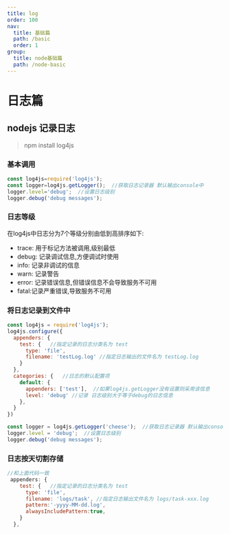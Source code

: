 ```yaml
---
title: log
order: 100
nav:
  title: 基础篇
  path: /basic
  order: 1
group:
  title: node基础篇
  path: /node-basic
---
```


# 日志篇

## nodejs 记录日志

> npm install log4js
### 基本调用
```javascript
const log4js=require('log4js');
const logger=log4js.getLogger();  //获取日志记录器 默认输出console中
logger.level='debug';  //设置日志级别
logger.debug('debug messages');
```
### 日志等级
在log4js中日志分为7个等级分别由低到高排序如下:
- trace: 用于标记方法被调用,级别最低
- debug: 记录调试信息,方便调试时使用
- info: 记录非调试的信息
- warn: 记录警告
- error: 记录错误信息,但错误信息不会导致服务不可用
- fatal:记录严重错误,导致服务不可用

### 将日志记录到文件中
```javascript
const log4js = require('log4js');
log4js.configure({
  appenders: {
    test: {   //指定记录的日志分类名为 test
      type: 'file',
      filename: 'testLog.log' //指定日志输出的文件名为 testLog.log
    }
  },
  categories: {   //日志的默认配置项
    default: {
      appenders: ['test'],  //如果log4js.getLogger没有设置则采用该信息
      level: 'debug' //记录 日志级别大于等于debug的日志信息
    },
  }
})

const logger = log4js.getLogger('cheese');  //获取日志记录器 默认输出console中
logger.level = 'debug';  //设置日志级别
logger.debug('debug messages');
```
### 日志按天切割存储

```javascript
//和上面代码一致
 appenders: {
    test: {   //指定记录的日志分类名为 test
      type: 'file',
      filename: 'logs/task', //指定日志输出文件名为 logs/task-xxx.log
      pattern:'-yyyy-MM-dd.log',
      alwaysIncludePattern:true,
    }
  },
```

